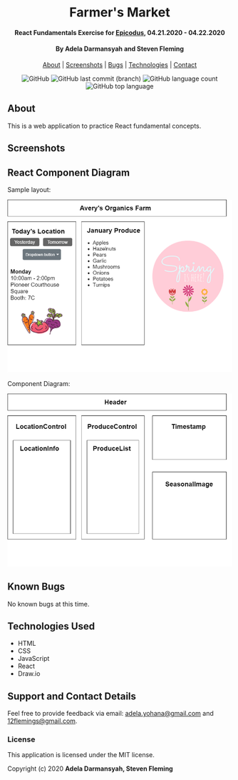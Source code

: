 <div align=center>

# Farmer's Market

#### React Fundamentals Exercise for [Epicodus](https://www.epicodus.com/), 04.21.2020 - 04.22.2020

#### By **Adela Darmansyah and Steven Fleming**

[About](#About) | [Screenshots](#Screenshots) | [Bugs](#Known-Bugs) | [Technologies](#Technologies-Used) | [Contact](#Support-and-Contact-Details)

![GitHub](https://img.shields.io/github/license/ayohana/TenantAPI?color=%23DE98B2&style=for-the-badge) ![GitHub last commit (branch)](https://img.shields.io/github/last-commit/ayohana/TenantAPI/master?color=%23DE98B2&style=for-the-badge) ![GitHub language count](https://img.shields.io/github/languages/count/ayohana/TenantAPI?color=%23DE98B2&style=for-the-badge) ![GitHub top language](https://img.shields.io/github/languages/top/ayohana/TenantAPI?color=%23DE98B2&style=for-the-badge)

</div>

## About

This is a web application to practice React fundamental concepts.

## Screenshots

## React Component Diagram

Sample layout:

<img style="width:600px" src="./src/images/sample-layout.png">

Component Diagram:

<img style="width:600px" src="./src/images/component-diagram.png">

## Known Bugs

No known bugs at this time.

## Technologies Used

- HTML
- CSS
- JavaScript
- React
- Draw.io

## Support and Contact Details

Feel free to provide feedback via email: adela.yohana@gmail.com and 12flemings@gmail.com.

### License

This application is licensed under the MIT license.

Copyright (c) 2020 **Adela Darmansyah, Steven Fleming**
